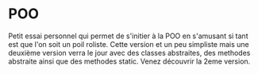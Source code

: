 # POO
Petit essai personnel qui permet de s'initier à la POO en s'amusant si tant est que l'on soit un poil roliste.
Cette version et un peu simpliste mais une deuxième version verra le jour avec des classes abstraites, des methodes abstraite
ainsi que des methodes static.
Venez découvrir la 2eme version.
